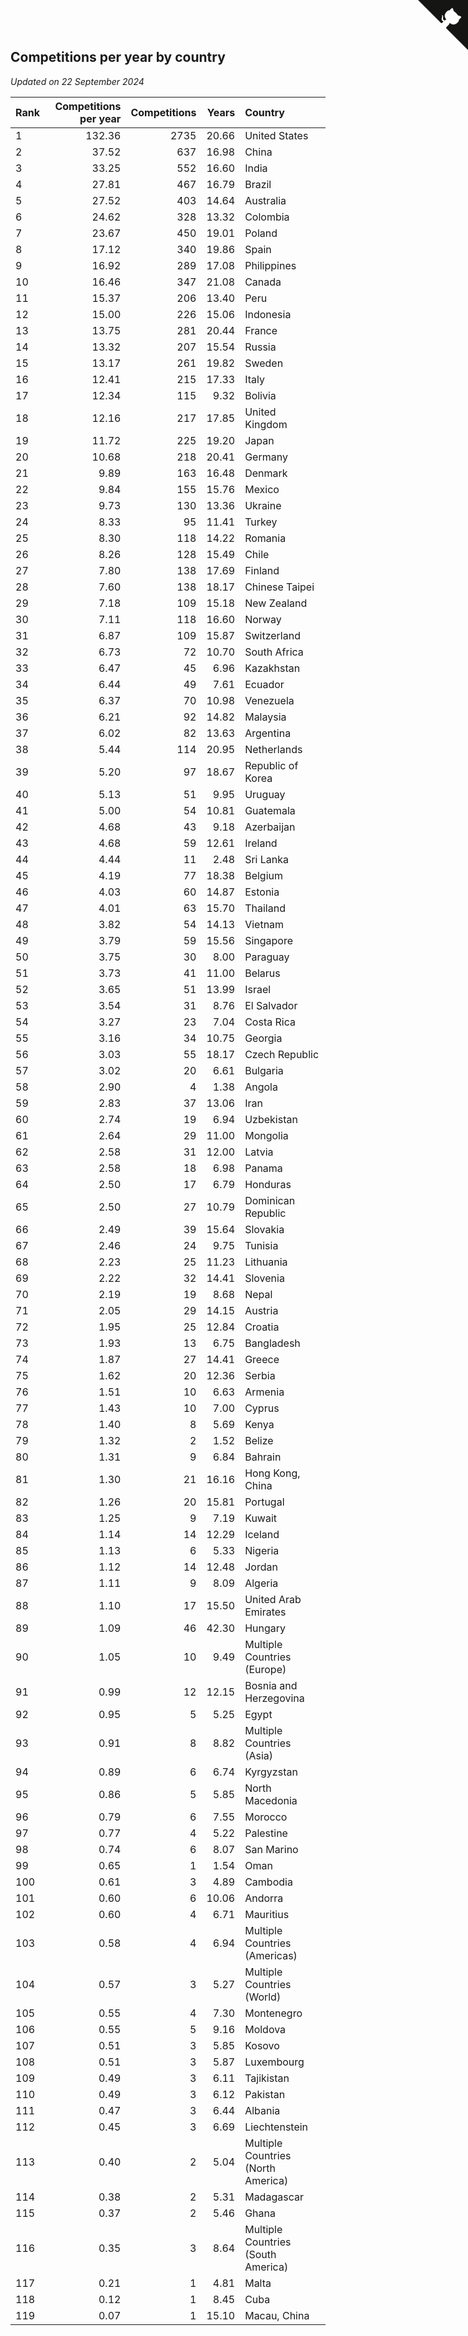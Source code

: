 ## Competitions per year by country

*Updated on 22 September 2024*

| Rank | Competitions per year | Competitions | Years | Country |
| :--- | ---: | ---: | ---: | :--- |
| 1 | 132.36 | 2735 | 20.66 | United States |
| 2 | 37.52 | 637 | 16.98 | China |
| 3 | 33.25 | 552 | 16.60 | India |
| 4 | 27.81 | 467 | 16.79 | Brazil |
| 5 | 27.52 | 403 | 14.64 | Australia |
| 6 | 24.62 | 328 | 13.32 | Colombia |
| 7 | 23.67 | 450 | 19.01 | Poland |
| 8 | 17.12 | 340 | 19.86 | Spain |
| 9 | 16.92 | 289 | 17.08 | Philippines |
| 10 | 16.46 | 347 | 21.08 | Canada |
| 11 | 15.37 | 206 | 13.40 | Peru |
| 12 | 15.00 | 226 | 15.06 | Indonesia |
| 13 | 13.75 | 281 | 20.44 | France |
| 14 | 13.32 | 207 | 15.54 | Russia |
| 15 | 13.17 | 261 | 19.82 | Sweden |
| 16 | 12.41 | 215 | 17.33 | Italy |
| 17 | 12.34 | 115 | 9.32 | Bolivia |
| 18 | 12.16 | 217 | 17.85 | United Kingdom |
| 19 | 11.72 | 225 | 19.20 | Japan |
| 20 | 10.68 | 218 | 20.41 | Germany |
| 21 | 9.89 | 163 | 16.48 | Denmark |
| 22 | 9.84 | 155 | 15.76 | Mexico |
| 23 | 9.73 | 130 | 13.36 | Ukraine |
| 24 | 8.33 | 95 | 11.41 | Turkey |
| 25 | 8.30 | 118 | 14.22 | Romania |
| 26 | 8.26 | 128 | 15.49 | Chile |
| 27 | 7.80 | 138 | 17.69 | Finland |
| 28 | 7.60 | 138 | 18.17 | Chinese Taipei |
| 29 | 7.18 | 109 | 15.18 | New Zealand |
| 30 | 7.11 | 118 | 16.60 | Norway |
| 31 | 6.87 | 109 | 15.87 | Switzerland |
| 32 | 6.73 | 72 | 10.70 | South Africa |
| 33 | 6.47 | 45 | 6.96 | Kazakhstan |
| 34 | 6.44 | 49 | 7.61 | Ecuador |
| 35 | 6.37 | 70 | 10.98 | Venezuela |
| 36 | 6.21 | 92 | 14.82 | Malaysia |
| 37 | 6.02 | 82 | 13.63 | Argentina |
| 38 | 5.44 | 114 | 20.95 | Netherlands |
| 39 | 5.20 | 97 | 18.67 | Republic of Korea |
| 40 | 5.13 | 51 | 9.95 | Uruguay |
| 41 | 5.00 | 54 | 10.81 | Guatemala |
| 42 | 4.68 | 43 | 9.18 | Azerbaijan |
| 43 | 4.68 | 59 | 12.61 | Ireland |
| 44 | 4.44 | 11 | 2.48 | Sri Lanka |
| 45 | 4.19 | 77 | 18.38 | Belgium |
| 46 | 4.03 | 60 | 14.87 | Estonia |
| 47 | 4.01 | 63 | 15.70 | Thailand |
| 48 | 3.82 | 54 | 14.13 | Vietnam |
| 49 | 3.79 | 59 | 15.56 | Singapore |
| 50 | 3.75 | 30 | 8.00 | Paraguay |
| 51 | 3.73 | 41 | 11.00 | Belarus |
| 52 | 3.65 | 51 | 13.99 | Israel |
| 53 | 3.54 | 31 | 8.76 | El Salvador |
| 54 | 3.27 | 23 | 7.04 | Costa Rica |
| 55 | 3.16 | 34 | 10.75 | Georgia |
| 56 | 3.03 | 55 | 18.17 | Czech Republic |
| 57 | 3.02 | 20 | 6.61 | Bulgaria |
| 58 | 2.90 | 4 | 1.38 | Angola |
| 59 | 2.83 | 37 | 13.06 | Iran |
| 60 | 2.74 | 19 | 6.94 | Uzbekistan |
| 61 | 2.64 | 29 | 11.00 | Mongolia |
| 62 | 2.58 | 31 | 12.00 | Latvia |
| 63 | 2.58 | 18 | 6.98 | Panama |
| 64 | 2.50 | 17 | 6.79 | Honduras |
| 65 | 2.50 | 27 | 10.79 | Dominican Republic |
| 66 | 2.49 | 39 | 15.64 | Slovakia |
| 67 | 2.46 | 24 | 9.75 | Tunisia |
| 68 | 2.23 | 25 | 11.23 | Lithuania |
| 69 | 2.22 | 32 | 14.41 | Slovenia |
| 70 | 2.19 | 19 | 8.68 | Nepal |
| 71 | 2.05 | 29 | 14.15 | Austria |
| 72 | 1.95 | 25 | 12.84 | Croatia |
| 73 | 1.93 | 13 | 6.75 | Bangladesh |
| 74 | 1.87 | 27 | 14.41 | Greece |
| 75 | 1.62 | 20 | 12.36 | Serbia |
| 76 | 1.51 | 10 | 6.63 | Armenia |
| 77 | 1.43 | 10 | 7.00 | Cyprus |
| 78 | 1.40 | 8 | 5.69 | Kenya |
| 79 | 1.32 | 2 | 1.52 | Belize |
| 80 | 1.31 | 9 | 6.84 | Bahrain |
| 81 | 1.30 | 21 | 16.16 | Hong Kong, China |
| 82 | 1.26 | 20 | 15.81 | Portugal |
| 83 | 1.25 | 9 | 7.19 | Kuwait |
| 84 | 1.14 | 14 | 12.29 | Iceland |
| 85 | 1.13 | 6 | 5.33 | Nigeria |
| 86 | 1.12 | 14 | 12.48 | Jordan |
| 87 | 1.11 | 9 | 8.09 | Algeria |
| 88 | 1.10 | 17 | 15.50 | United Arab Emirates |
| 89 | 1.09 | 46 | 42.30 | Hungary |
| 90 | 1.05 | 10 | 9.49 | Multiple Countries (Europe) |
| 91 | 0.99 | 12 | 12.15 | Bosnia and Herzegovina |
| 92 | 0.95 | 5 | 5.25 | Egypt |
| 93 | 0.91 | 8 | 8.82 | Multiple Countries (Asia) |
| 94 | 0.89 | 6 | 6.74 | Kyrgyzstan |
| 95 | 0.86 | 5 | 5.85 | North Macedonia |
| 96 | 0.79 | 6 | 7.55 | Morocco |
| 97 | 0.77 | 4 | 5.22 | Palestine |
| 98 | 0.74 | 6 | 8.07 | San Marino |
| 99 | 0.65 | 1 | 1.54 | Oman |
| 100 | 0.61 | 3 | 4.89 | Cambodia |
| 101 | 0.60 | 6 | 10.06 | Andorra |
| 102 | 0.60 | 4 | 6.71 | Mauritius |
| 103 | 0.58 | 4 | 6.94 | Multiple Countries (Americas) |
| 104 | 0.57 | 3 | 5.27 | Multiple Countries (World) |
| 105 | 0.55 | 4 | 7.30 | Montenegro |
| 106 | 0.55 | 5 | 9.16 | Moldova |
| 107 | 0.51 | 3 | 5.85 | Kosovo |
| 108 | 0.51 | 3 | 5.87 | Luxembourg |
| 109 | 0.49 | 3 | 6.11 | Tajikistan |
| 110 | 0.49 | 3 | 6.12 | Pakistan |
| 111 | 0.47 | 3 | 6.44 | Albania |
| 112 | 0.45 | 3 | 6.69 | Liechtenstein |
| 113 | 0.40 | 2 | 5.04 | Multiple Countries (North America) |
| 114 | 0.38 | 2 | 5.31 | Madagascar |
| 115 | 0.37 | 2 | 5.46 | Ghana |
| 116 | 0.35 | 3 | 8.64 | Multiple Countries (South America) |
| 117 | 0.21 | 1 | 4.81 | Malta |
| 118 | 0.12 | 1 | 8.45 | Cuba |
| 119 | 0.07 | 1 | 15.10 | Macau, China |


<a href="https://github.com/JustinTimeCuber/wca_statistics" class="github-corner" aria-label="View source on Github"><svg width="80" height="80" viewBox="0 0 250 250" style="fill:#151513; color:#fff; position: absolute; top: 0; border: 0; right: 0;" aria-hidden="true"><path d="M0,0 L115,115 L130,115 L142,142 L250,250 L250,0 Z"></path><path d="M128.3,109.0 C113.8,99.7 119.0,89.6 119.0,89.6 C122.0,82.7 120.5,78.6 120.5,78.6 C119.2,72.0 123.4,76.3 123.4,76.3 C127.3,80.9 125.5,87.3 125.5,87.3 C122.9,97.6 130.6,101.9 134.4,103.2" fill="currentColor" style="transform-origin: 130px 106px;" class="octo-arm"></path><path d="M115.0,115.0 C114.9,115.1 118.7,116.5 119.8,115.4 L133.7,101.6 C136.9,99.2 139.9,98.4 142.2,98.6 C133.8,88.0 127.5,74.4 143.8,58.0 C148.5,53.4 154.0,51.2 159.7,51.0 C160.3,49.4 163.2,43.6 171.4,40.1 C171.4,40.1 176.1,42.5 178.8,56.2 C183.1,58.6 187.2,61.8 190.9,65.4 C194.5,69.0 197.7,73.2 200.1,77.6 C213.8,80.2 216.3,84.9 216.3,84.9 C212.7,93.1 206.9,96.0 205.4,96.6 C205.1,102.4 203.0,107.8 198.3,112.5 C181.9,128.9 168.3,122.5 157.7,114.1 C157.9,116.9 156.7,120.9 152.7,124.9 L141.0,136.5 C139.8,137.7 141.6,141.9 141.8,141.8 Z" fill="currentColor" class="octo-body"></path></svg></a><style>.github-corner:hover .octo-arm{animation:octocat-wave 560ms ease-in-out}@keyframes octocat-wave{0%,100%{transform:rotate(0)}20%,60%{transform:rotate(-25deg)}40%,80%{transform:rotate(10deg)}}@media (max-width:500px){.github-corner:hover .octo-arm{animation:none}.github-corner .octo-arm{animation:octocat-wave 560ms ease-in-out}}</style>
